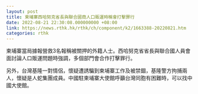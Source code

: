 ```yaml
---
layout: post
title: 柬埔寨西哈努克省長與聯合國商人口販運時稱會打擊罪行
date: 2022-08-21 22:30:08.000000000 +08:00
link: https://news.rthk.hk/rthk/ch/component/k2/1663388-20220821.htm
categories: rthk
---
```


柬埔寨當局據報營救3名報稱被關押的外籍人士。西哈努克省省長與聯合國人員會面討論人口販運問題時強調，多個部門會合作打擊罪行。

另外，台灣基隆一對情侶，懷疑遭誘騙到柬埔寨工作及被禁錮，基隆警方拘捕兩人，懷疑是人蛇集團成員。中國駐柬埔寨大使館呼籲台灣同胞有困難時，可以找中國大使館。
